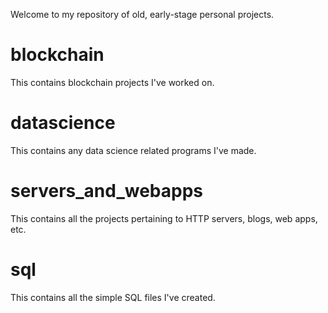 Welcome to my repository of old, early-stage personal projects.

# blockchain

This contains blockchain projects I've worked on.

# datascience

This contains any data science related programs I've made.

# servers_and_webapps

This contains all the projects pertaining to HTTP servers, blogs, web apps, etc.

# sql

This contains all the simple SQL files I've created.
